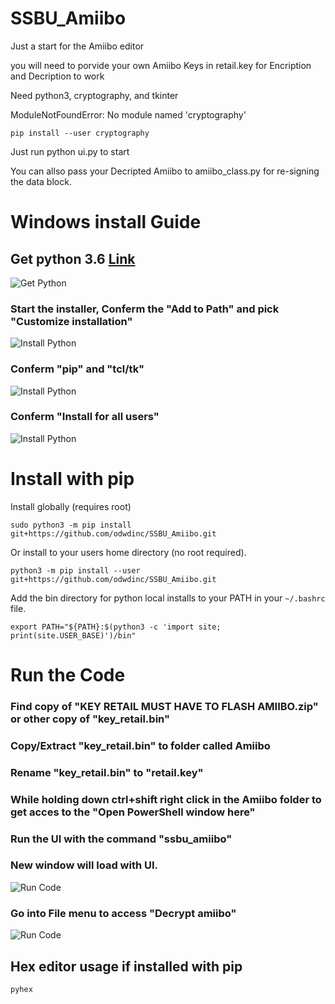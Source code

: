 # SSBU_Amiibo
Just a start for the Amiibo editor 

you will need to porvide your own Amiibo Keys in retail.key for Encription and Decription to work

Need python3, cryptography, and tkinter

ModuleNotFoundError: No module named 'cryptography'

    pip install --user cryptography
    
Just run python ui.py to start

You can allso pass your Decripted Amiibo to amiibo_class.py for re-signing the data block.


# Windows install Guide

## Get python 3.6 [Link](https://www.python.org/downloads/)
![Get Python](https://github.com/odwdinc/SSBU_Amiibo/blob/master/docs/Install_Python.PNG)


### Start the installer, Conferm the "Add to Path" and pick "Customize installation"
![Install Python](https://github.com/odwdinc/SSBU_Amiibo/blob/master/docs/Install_Python_2.PNG)


### Conferm "pip" and "tcl/tk"
![Install Python](https://github.com/odwdinc/SSBU_Amiibo/blob/master/docs/Install_Python_3.PNG)


### Conferm "Install for all users"
![Install Python](https://github.com/odwdinc/SSBU_Amiibo/blob/master/docs/Install_Python_4.PNG)


# Install with pip

Install globally (requires root)

```console
sudo python3 -m pip install git+https://github.com/odwdinc/SSBU_Amiibo.git
```

Or install to your users home directory (no root required).

```console
python3 -m pip install --user git+https://github.com/odwdinc/SSBU_Amiibo.git
```

Add the bin directory for python local installs to your PATH in your `~/.bashrc`
file.

```console
export PATH="${PATH}:$(python3 -c 'import site; print(site.USER_BASE)')/bin"
```

# Run the Code

### Find copy of "KEY RETAIL MUST HAVE TO FLASH AMIIBO.zip" or other copy of "key_retail.bin"

### Copy/Extract "key_retail.bin" to folder called Amiibo

### Rename "key_retail.bin" to "retail.key"

### While holding down ctrl+shift right click in the Amiibo folder to get acces to the "Open PowerShell window here"

### Run the UI with the  command "ssbu_amiibo"

### New window will load with UI.
![Run Code](https://github.com/odwdinc/SSBU_Amiibo/blob/master/docs/RunCode_7.PNG)


### Go into File menu to access "Decrypt amiibo"
![Run Code](https://github.com/odwdinc/SSBU_Amiibo/blob/master/docs/RunCode_8.PNG)


## Hex editor usage if installed with pip

```console
pyhex
```

